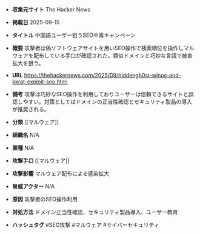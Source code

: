 - **収集元サイト**
The Hacker News

- **掲載日**
2025-09-15

- **タイトル**
中国語ユーザー狙うSEO中毒キャンペーン

- **概要**
攻撃者は偽ソフトウェアサイトを用いSEO操作で検索順位を操作しマルウェアを配布している手口が確認された。類似ドメインと巧妙な言語で被害拡大を狙う。

- **URL**
https://thehackernews.com/2025/09/hiddengh0st-winos-and-kkrat-exploit-seo.html

- **備考**
攻撃は巧妙なSEO操作を利用しておりユーザーは信頼できるサイトと誤認しやすい。対策としてはドメインの正当性確認とセキュリティ製品の導入が推奨される。

- **分類**
[[マルウェア]]

- **組織名**
N/A

- **業種**
N/A

- **攻撃手口**
[[マルウェア]]

- **攻撃影響**
マルウェア配布による感染拡大

- **脅威アクター**
N/A

- **原因**
攻撃者のSEO操作利用

- **対処方法**
ドメイン正当性確認、セキュリティ製品導入、ユーザー教育

- **ハッシュタグ**
#SEO攻撃 #マルウェア #サイバーセキュリティ

